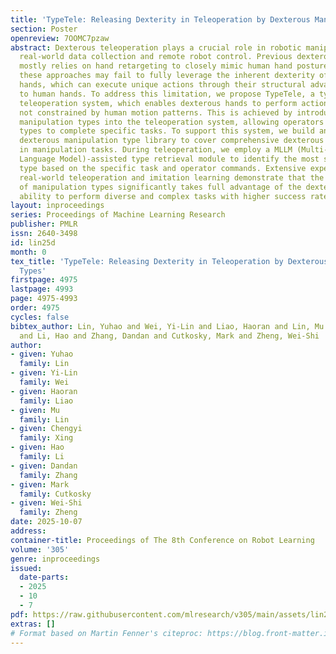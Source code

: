 ```yaml
---
title: 'TypeTele: Releasing Dexterity in Teleoperation by Dexterous Manipulation Types'
section: Poster
openreview: 7OOMC7pzaw
abstract: Dexterous teleoperation plays a crucial role in robotic manipulation for
  real-world data collection and remote robot control. Previous dexterous teleoperation
  mostly relies on hand retargeting to closely mimic human hand postures. However,
  these approaches may fail to fully leverage the inherent dexterity of dexterous
  hands, which can execute unique actions through their structural advantages compared
  to human hands. To address this limitation, we propose TypeTele, a type-guided dexterous
  teleoperation system, which enables dexterous hands to perform actions that are
  not constrained by human motion patterns. This is achieved by introducing dexterous
  manipulation types into the teleoperation system, allowing operators to employ appropriate
  types to complete specific tasks. To support this system, we build an extensible
  dexterous manipulation type library to cover comprehensive dexterous postures used
  in manipulation tasks. During teleoperation, we employ a MLLM (Multi-modality Large
  Language Model)-assisted type retrieval module to identify the most suitable manipulation
  type based on the specific task and operator commands. Extensive experiments of
  real-world teleoperation and imitation learning demonstrate that the incorporation
  of manipulation types significantly takes full advantage of the dexterous robot’s
  ability to perform diverse and complex tasks with higher success rates.
layout: inproceedings
series: Proceedings of Machine Learning Research
publisher: PMLR
issn: 2640-3498
id: lin25d
month: 0
tex_title: 'TypeTele: Releasing Dexterity in Teleoperation by Dexterous Manipulation
  Types'
firstpage: 4975
lastpage: 4993
page: 4975-4993
order: 4975
cycles: false
bibtex_author: Lin, Yuhao and Wei, Yi-Lin and Liao, Haoran and Lin, Mu and Xing, Chengyi
  and Li, Hao and Zhang, Dandan and Cutkosky, Mark and Zheng, Wei-Shi
author:
- given: Yuhao
  family: Lin
- given: Yi-Lin
  family: Wei
- given: Haoran
  family: Liao
- given: Mu
  family: Lin
- given: Chengyi
  family: Xing
- given: Hao
  family: Li
- given: Dandan
  family: Zhang
- given: Mark
  family: Cutkosky
- given: Wei-Shi
  family: Zheng
date: 2025-10-07
address:
container-title: Proceedings of The 8th Conference on Robot Learning
volume: '305'
genre: inproceedings
issued:
  date-parts:
  - 2025
  - 10
  - 7
pdf: https://raw.githubusercontent.com/mlresearch/v305/main/assets/lin25d/lin25d.pdf
extras: []
# Format based on Martin Fenner's citeproc: https://blog.front-matter.io/posts/citeproc-yaml-for-bibliographies/
---
```

